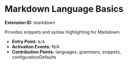 # Markdown Language Basics

**Extension ID:** markdown

Provides snippets and syntax highlighting for Markdown.

* **Entry Point:** `N/A`
* **Activation Events:** N/A
* **Contribution Points:** languages, grammars, snippets, configurationDefaults
